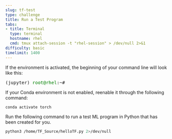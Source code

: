 ```yaml
---
slug: tf-test
type: challenge
title: Run a Test Program
tabs:
- title: Terminal
  type: terminal
  hostname: rhel
  cmd: tmux attach-session -t "rhel-session" > /dev/null 2>&1
difficulty: basic
timelimit: 1400
---
```


If the environment is activated, the beginning of your command line will look like this:
<pre class="file">
(jupyter) <span style="color:green;">root@rhel</span>:~#
</pre>
If your Conda environment is not enabled, reenable it through the following command:

```bash
conda activate torch
```

Run the following command to run a test ML program in Python that has been created for you.

```bash
python3 /home/TF_Source/helloTF.py 2>/dev/null
```